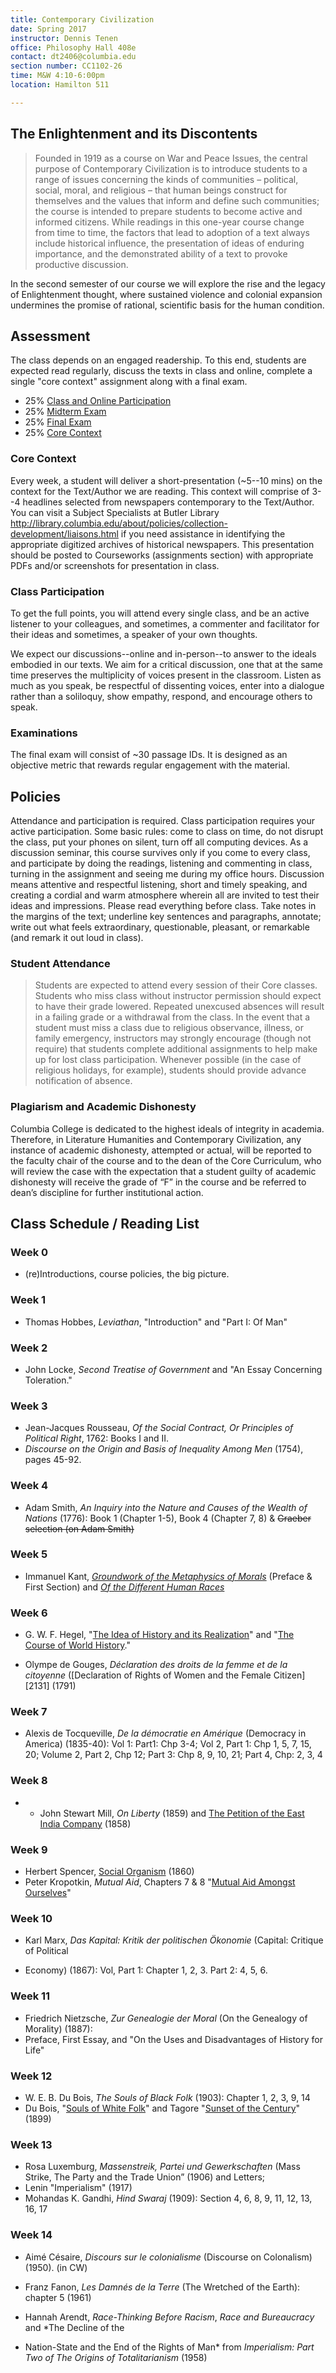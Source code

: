 ```yaml
---
title: Contemporary Civilization
date: Spring 2017
instructor: Dennis Tenen
office: Philosophy Hall 408e
contact: dt2406@columbia.edu
section number: CC1102-26
time: M&W 4:10-6:00pm
location: Hamilton 511

---
```


## The Enlightenment and its Discontents

> Founded in 1919 as a course on War and Peace Issues, the central purpose of
> Contemporary Civilization is to introduce students to a range of issues
> concerning the kinds of communities – political, social, moral, and
> religious – that human beings construct for themselves and the values that
> inform and define such communities; the course is intended to prepare
> students to become active and informed citizens. While readings in this
> one-year course change from time to time, the factors that lead to adoption
> of a text always include historical influence, the presentation of ideas of
> enduring importance, and the demonstrated ability of a text to provoke
> productive discussion.

In the second semester of our course we will explore the rise and the legacy
of Enlightenment thought, where sustained violence and colonial expansion
undermines the promise of rational, scientific basis for the human condition.

## Assessment

The class depends on an engaged readership. To this end, students are expected
read regularly, discuss the texts in class and online, complete a single "core
context" assignment along with a final exam.

* 25% [Class and Online Participation](#class-participation)
* 25% [Midterm Exam](#examinations)
* 25% [Final Exam](#examinations)
* 25% [Core Context](#core-context)

### Core Context

Every week, a student will deliver a short-presentation (~5--10 mins) on the context for the
Text/Author we are reading. This context will comprise of 3--4 headlines selected from
newspapers contemporary to the Text/Author. You can visit a Subject Specialists at Butler
Library <http://library.columbia.edu/about/policies/collection-development/liaisons.html> if
you need assistance in identifying the appropriate digitized archives of historical newspapers.
This presentation should be posted to Courseworks (assignments section) with appropriate PDFs
and/or screenshots for presentation in class.

### Class Participation

To get the full points, you will attend every single class, and be an active listener to your
colleagues, and sometimes, a commenter and facilitator for their ideas and sometimes, a speaker
of your own thoughts.

We expect our discussions--online and in-person--to answer to the ideals embodied in our texts.
We aim for a critical discussion, one that at the same time preserves the multiplicity of
voices present in the classroom. Listen as much as you speak, be respectful of dissenting
voices, enter into a dialogue rather than a soliloquy, show empathy, respond, and encourage
others to speak.

### Examinations

The final exam will consist of ~30 passage IDs. It is designed as an objective
metric that rewards regular engagement with the material.

## Policies

Attendance and participation is required. Class participation requires your active
participation. Some basic rules: come to class on time, do not disrupt the class, put your
phones on silent, turn off all computing devices. As a discussion seminar, this course survives
only if you come to every class, and participate by doing the readings, listening and
commenting in class, turning in the assignment and seeing me during my office hours. Discussion
means attentive and respectful listening, short and timely speaking, and creating a cordial and
warm atmosphere wherein all are invited to test their ideas and impressions. Please read
everything before class. Take notes in the margins of the text; underline key sentences and
paragraphs, annotate; write out what feels extraordinary, questionable, pleasant, or remarkable
(and remark it out loud in class).

### Student Attendance

> Students are expected to attend every session of their Core classes. Students
who miss class without instructor permission should expect to have their grade lowered.
Repeated unexcused absences will result in a failing grade or a withdrawal from the class. In
the event that a student must miss a class due to religious observance, illness, or family
emergency, instructors may strongly encourage (though not require) that students complete
additional assignments to help make up for lost class participation. Whenever possible (in the
case of religious holidays, for example), students should provide advance notification of
absence.

### Plagiarism and Academic Dishonesty

 Columbia College is dedicated to the highest ideals of integrity in academia.  Therefore, in
Literature Humanities and Contemporary Civilization, any instance of academic dishonesty,
attempted or actual, will be reported to the faculty chair of the course and to the dean of the
Core Curriculum, who will review the case with the expectation that a student guilty of
academic dishonesty will receive the grade of “F” in the course and be referred to dean’s
discipline for further institutional action.

## Class Schedule / Reading List

### Week 0

- (re)Introductions, course policies, the big picture.

### Week 1

- Thomas Hobbes, *Leviathan*, "Introduction" and "Part I: Of Man"

### Week 2

- John Locke, *Second Treatise of Government* and "An Essay Concerning Toleration."

### Week 3

- Jean-Jacques Rousseau, *Of the Social Contract, Or Principles of Political Right*, 1762:
  Books I and II.
- *Discourse on the Origin and Basis of Inequality Among Men* (1754), pages 45-92.

### Week 4

- Adam Smith, *An Inquiry into the Nature and Causes of the Wealth of Nations* (1776): Book 1 (Chapter 1-5), Book 4 (Chapter 7, 8) & ~~Graeber selection (on
Adam Smith)~~

### Week 5

- Immanuel Kant, [*Groundwork of the Metaphysics of Morals*][261] (Preface & First Section) and
  [*Of the Different Human Races*][262]

[261]: http://www.inp.uw.edu.pl/mdsie/Political_Thought/Kant%20-%20groundwork%20for%20the%20metaphysics%20of%20morals%20with%20essays.pdf
[262]: http://isites.harvard.edu/fs/docs/icb.topic97823.files/I_/Sept_27/KANT.pdf


### Week 6

- G. W. F. Hegel, "[The Idea of History and its
Realization](https://www.marxists.org/reference/archive/hegel/works/hi/introduction.htm)"
and "[The Course of World
History](https://www.marxists.org/reference/archive/hegel/works/hi/introduction.htm)."

- Olympe de Gouges, *Déclaration des droits de la femme et de la citoyenne*
([Declaration of Rights of Women and the Female Citizen][2131] (1791) 

### Week 7

- Alexis de Tocqueville, *De la démocratie en Amérique* (Democracy in America)
(1835-40): Vol 1: Part1: Chp 3-4; Vol 2, Part 1: Chp 1, 5, 7, 15, 20; Volume 2, Part 2, Chp
12; Part 3: Chp 8, 9, 10, 21; Part 4, Chp: 2, 3, 4

### Week 8

- * John Stewart Mill, *On Liberty* (1859) and [The Petition of the East India
    Company](http://oll.libertyfund.org/titles/mill-the-collected-works-of-john-stuart-mill-volume-xxx-writings-on-india)
(1858) 

### Week 9

* Herbert Spencer, [Social Organism](http://www.econlib.org/library/LFBooks/Spencer/spnMvS9.html) (1860)
* Peter Kropotkin, *Mutual Aid*, Chapters 7 & 8 "[Mutual Aid Amongst Ourselves](https://www.marxists.org/reference/archive/kropotkin-peter/1902/mutual-aid/ch07.htm)"

### Week 10

- Karl Marx, *Das Kapital: Kritik der politischen Ökonomie* (Capital: Critique of Political
* Economy) (1867): Vol, Part 1: Chapter 1, 2, 3. Part 2: 4, 5, 6.

### Week 11

* Friedrich Nietzsche, *Zur Genealogie der Moral* (On the Genealogy of Morality) (1887):
* Preface, First Essay, and "On the Uses and Disadvantages of History for Life"

### Week 12

- W. E. B. Du Bois, *The Souls of Black Folk* (1903): Chapter 1, 2, 3, 9, 14
- Du Bois, "[Souls of White Folk][291]" and Tagore "[Sunset of the
Century][292]" (1899)

[291]: https://www.gutenberg.org/files/15210/15210-h/15210-h.htm#Chapter_I://www.gutenberg.org/files/15210/15210-h/15210-h.htm#Chapter_IIe
[292]: http://www.online-literature.com/tagore-rabindranath/4623/

### Week 13

- Rosa Luxemburg, *Massenstreik, Partei und Gewerkschaften* (Mass Strike, The Party and the
  Trade Union” (1906) and Letters; 
- Lenin "Imperialism" (1917) 
- Mohandas K. Gandhi, *Hind Swaraj* (1909): Section 4, 6, 8, 9, 11, 12, 13, 16, 17

### Week 14

- Aimé Césaire, *Discours sur le colonialisme* (Discourse on Colonalism) (1950). (in CW)
- Franz Fanon, *Les Damnés de la Terre* (The Wretched of the Earth): chapter 5 (1961)

- Hannah Arendt, *Race-Thinking Before Racism*, *Race and Bureaucracy* and *The Decline of the
- Nation-State and the End of the Rights of Man* from *Imperialism: Part Two of The Origins of
  Totalitarianism* (1958)

